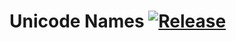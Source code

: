 # Unicode Names [![Release][release-img]][release-url]

[release-img]: https://github.com/the-type-founders/unicode-names-js/actions/workflows/release.yml/badge.svg
[release-url]: https://github.com/the-type-founders/unicode-names-js/actions/workflows/release.yml
